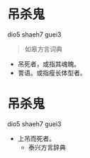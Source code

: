 # 吊杀鬼
dio5 shaeh7 guei3
> 如皋方言词典
- 吊死者，或指其魂魄。
- 詈语。或指瘦长体型者。

# 吊杀鬼
dio5 shaeh7 guei3
+ 上吊而死者。
  * 泰兴方言辞典
